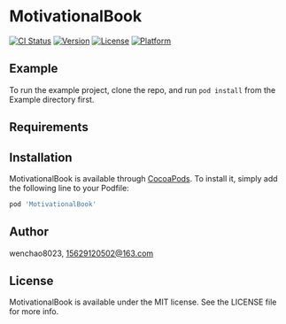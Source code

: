 # MotivationalBook

[![CI Status](https://img.shields.io/travis/wenchao8023/MotivationalBook.svg?style=flat)](https://travis-ci.org/wenchao8023/MotivationalBook)
[![Version](https://img.shields.io/cocoapods/v/MotivationalBook.svg?style=flat)](https://cocoapods.org/pods/MotivationalBook)
[![License](https://img.shields.io/cocoapods/l/MotivationalBook.svg?style=flat)](https://cocoapods.org/pods/MotivationalBook)
[![Platform](https://img.shields.io/cocoapods/p/MotivationalBook.svg?style=flat)](https://cocoapods.org/pods/MotivationalBook)

## Example

To run the example project, clone the repo, and run `pod install` from the Example directory first.

## Requirements

## Installation

MotivationalBook is available through [CocoaPods](https://cocoapods.org). To install
it, simply add the following line to your Podfile:

```ruby
pod 'MotivationalBook'
```

## Author

wenchao8023, 15629120502@163.com

## License

MotivationalBook is available under the MIT license. See the LICENSE file for more info.
